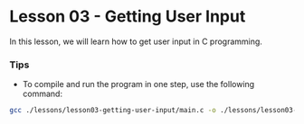 # Lesson 03 - Getting User Input
In this lesson, we will learn how to get user input in C programming.

### Tips
 - To compile and run the program in one step, use the following command:
```bash
gcc ./lessons/lesson03-getting-user-input/main.c -o ./lessons/lesson03-getting-user-input/exe-lesson03; ./lessons/lesson03-getting-user-input/exe-lesson03
```
